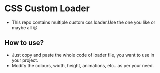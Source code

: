 # CSS Custom Loader
- This repo contains multiple custom css loader.Use the one you like or maybe all :smiley: 

## How to use?
- Just copy and paste the whole code of loader file, you want to use in your project.
- Modify the colours, width, height, animations, etc.. as per your need.
